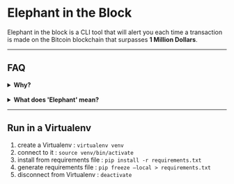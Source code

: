 # Elephant in the Block

Elephant in the block is a CLI tool that will alert you each time a transaction is made on the Bitcoin blockchain that surpasses **1 Million Dollars**.

---

## FAQ

<details>
<summary> <b> Why? </b> </summary>
Because it's fun, and exciting to a certain extent.
</details>

<br>

<details>
<summary> <b> What does 'Elephant' mean? </b> </summary>
I find it really interesting how elphants hold tails when walking in a line (just like a blockchain right ?), so this tool is called Elephant in the block because it will help you catch that big Elephant.
<img src="https://i.imgur.com/Phgx3Sm.jpeg">
</details>

---

## Run in a Virtualenv

1. create a Virtualenv : `virtualenv venv`
2. connect to it : `source venv/bin/activate`
3. install from requirements file : `pip install -r requirements.txt`
4. generate requirements file : `pip freeze —local > requirements.txt`
5. disconnect from Virtualenv : `deactivate`
